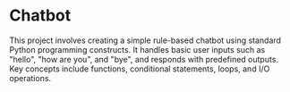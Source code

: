 # Chatbot
This project involves creating a simple rule-based chatbot using standard Python programming constructs. It handles basic user inputs such as "hello", "how are you", and "bye", and responds with predefined outputs. Key concepts include functions, conditional statements, loops, and I/O operations.
